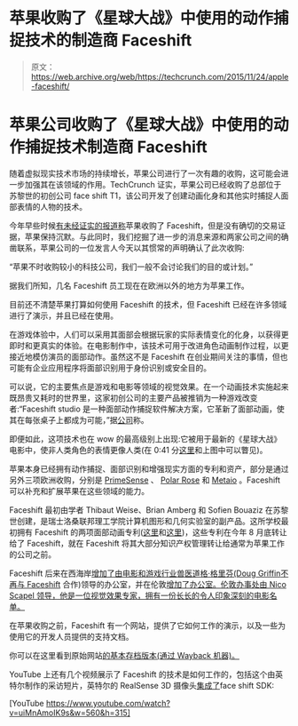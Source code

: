 # 苹果收购了《星球大战》中使用的动作捕捉技术的制造商 Faceshift

> 原文：<https://web.archive.org/web/https://techcrunch.com/2015/11/24/apple-faceshift/>

# 苹果公司收购了《星球大战》中使用的动作捕捉技术制造商 Faceshift

随着虚拟现实技术市场的持续增长，苹果公司进行了一次有趣的收购，这可能会进一步加强其在该领域的作用。TechCrunch 证实，苹果公司已经收购了总部位于苏黎世的初创公司 face shift T1，该公司开发了创建动画化身和其他实时捕捉人面部表情的人物的技术。

今年早些时候[有未经证实的报道称](https://web.archive.org/web/20230320112101/http://www.macrumors.com/2015/09/04/faceshift-motion-capture-acquired/)苹果收购了 Faceshift，但是没有确切的交易证据，苹果保持沉默。与此同时，我们挖掘了进一步的消息来源和两家公司之间的确凿联系，苹果公司的一位发言人今天以其惯常的声明确认了此次收购:

“苹果不时收购较小的科技公司，我们一般不会讨论我们的目的或计划。”

据我们所知，几名 Faceshift 员工现在在欧洲以外的地方为苹果工作。

目前还不清楚苹果打算如何使用 Faceshift 的技术，但 Faceshift 已经在许多领域进行了演示，并且已经在使用。

在游戏体验中，人们可以采用其面部会根据玩家的实际表情变化的化身，以获得更即时和更真实的体验。在电影制作中，该技术可用于改进角色动画制作过程，以更接近地模仿演员的面部动作。虽然这不是 Faceshift 在创业期间关注的事情，但也可能有企业应用程序将面部识别用于身份识别或安全目的。

可以说，它的主要焦点是游戏和电影等领域的视觉效果。在一个动画技术实施起来既昂贵又耗时的世界里，这家初创公司的主要产品被推销为一种游戏改变者:“Faceshift studio 是一种面部动作捕捉软件解决方案，它革新了面部动画，使其在每张桌子上都成为可能，”据[公司](https://web.archive.org/web/20230320112101/http://doc.faceshift.com/studio/2015.2/introduction.html)称。

即便如此，这项技术也在 wow 的最高级别上出现:它被用于最新的《星球大战》电影中，使非人类角色的表情更像人类(在 0:41 分[这里](https://web.archive.org/web/20230320112101/https://www.youtube.com/watch?v=CTNJ51ghzdY&feature=youtu.be)和上图中可以瞥见)。

苹果本身已经拥有动作捕捉、面部识别和增强现实方面的专利和资产，部分是通过另外三项欧洲收购，分别是 [PrimeSense](https://web.archive.org/web/20230320112101/https://techcrunch.com/2013/11/24/apple-primesense-acquisition-confirmed/) 、 [Polar Rose](https://web.archive.org/web/20230320112101/https://techcrunch.com/2010/09/20/apple-buys-polar-rose-for-a-rumoured-22-million/) 和 [Metaio](https://web.archive.org/web/20230320112101/https://techcrunch.com/2015/05/28/apple-metaio/) 。Faceshift 可以补充和扩展苹果在这些领域的能力。

Faceshift 最初由学者 Thibaut Weise、Brian Amberg 和 Sofien Bouaziz 在苏黎世创建，是瑞士洛桑联邦理工学院计算机图形和几何实验室的副产品。这所学校最初拥有 Faceshift 的两项面部动画专利([这里](https://web.archive.org/web/20230320112101/http://www.google.com.ar/patents/US20130147788)和[这里](https://web.archive.org/web/20230320112101/http://www.google.com/patents/US20140362091))，这些专利在今年 8 月底转让给了 Faceshift，就在 Faceshift 将其大部分知识产权管理转让给通常为苹果工作的公司之前。

Faceshift 后来在西海岸[增加了由电影和游戏行业兽医道格·格里芬(Doug Griffin](https://web.archive.org/web/20230320112101/http://www.faceshift.com/blog/faceshift-signs-industry-veteran-to-launch-north-american-office)[不再与 Faceshift](https://web.archive.org/web/20230320112101/https://www.linkedin.com/in/douggriffin) 合作)领导的办公室，并在伦敦[增加了办公室。伦敦办事处由 Nico Scapel 领导，他是一位视觉效果专家，拥有一份长长的令人印象深刻的电影名单。](https://web.archive.org/web/20230320112101/http://www.faceshift.com/blog/faceshift-hires-vfx-veteran-to-launch-uk-studio)

在苹果收购之前，Faceshift 有一个网站，提供了它如何工作的演示，以及一些为使用它的开发人员提供的支持文档。

你可以在这里看到原始网站[的基本存档版本(通过 Wayback 机器)。](https://web.archive.org/web/20230320112101/https://web.archive.org/web/20150905072832/http://www.faceshift.com/#2)

YouTube 上还有几个视频展示了 Faceshift 的技术是如何工作的，包括这个由英特尔制作的采访短片，英特尔的 RealSense 3D 摄像头[集成了](https://web.archive.org/web/20230320112101/http://www.develop-online.net/news/bring-your-3d-avatar-to-life-with-intel-realsense-and-faceshift/0204260)face shift SDK:

[YouTube https://www.youtube.com/watch?v=uiMnAmoIK9s&w=560&h=315]